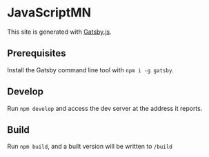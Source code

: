 # JavaScriptMN
This site is generated with [Gatsby.js]().

## Prerequisites
Install the Gatsby command line tool with `npm i -g gatsby`.

## Develop
Run `npm develop` and access the dev server at the address it reports.

## Build
Run `npm build`, and a built version will be written to `/build`

